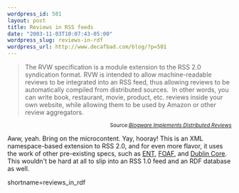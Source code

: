 ```yaml
--- 
wordpress_id: 501
layout: post
title: Reviews in RSS feeds
date: "2003-11-03T10:07:43-05:00"
wordpress_slug: reviews-in-rdf
wordpress_url: http://www.decafbad.com/blog/?p=501
---
```

<blockquote cite="http://www.corante.com/amateur/archives20031101.html#58442">The RVW specification is a module extension to the RSS 2.0 syndication format. RVW is intended to allow machine-readable reviews to be integrated into an RSS feed, thus allowing reviews to be automatically compiled from distributed sources.  In other words, you can write book, restaurant, movie, product, etc. reviews inside your own website, while allowing them to be used by Amazon or other review aggregators.</blockquote>
<div class="credit" align="right"><small>Source:<cite><a href="http://www.corante.com/amateur/archives20031101.html#58442">Blogware Implements Distributed Reviews</a></cite></small></div>

<p>
Aww, yeah.  Bring on the microcontent.  Yay, hooray!  This is an XML namespace-based extension to RSS 2.0, and for even more flavor, it uses the work of other pre-existing specs, such as <a href="http://www.purl.org/NET/ENT/1.0/">ENT</a>, <a href="http://www.foaf-project.org/">FOAF</a>, and <a href="http://dublincore.org/documents/dces/">Dublin Core</a>.  This wouldn't be hard at all to slip into an RSS 1.0 feed and an RDF database as well.
</p>
<!--more-->
shortname=reviews_in_rdf
